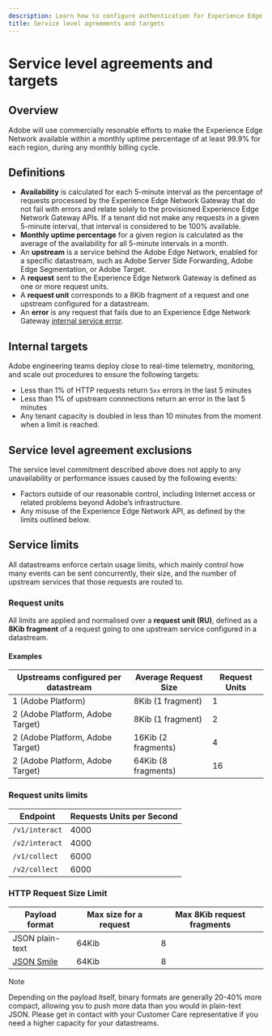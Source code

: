 ```yaml
---
description: Learn how to configure authentication for Experience Edge Server-to-Server API
title: Service level agreements and targets
---
```


# Service level agreements and targets

## Overview

Adobe will use commercially resonable efforts to make the Experience Edge Network available within a monthly uptime percentage of at least 99.9% for each region, during any monthly billing cycle.

## Definitions

* **Availability** is calculated for each 5-minute interval as the percentage of requests processed by the Experience Edge Network Gateway that do not fail with errors and relate solely to the provisioned Experience Edge Network Gateway APIs. If a tenant did not make any requests in a given 5-minute interval, that interval is considered to be 100% available.
* **Monthly uptime percentage** for a given region is calculated as the average of the availability for all 5-minute intervals in a month.
* An **upstream** is a service behind the Adobe Edge Network, enabled for a specific datastream, such as Adobe Server Side Forwarding, Adobe Edge Segmentation, or Adobe Target.
* A **request** sent to the Experience Edge Network Gateway is defined as one or more request units.
* A **request unit** corresponds to a 8Kib fragment of a request and one upstream configured for a datastream.
* An **error** is any request that fails due to an Experience Edge Network Gateway [internal service error](error-handling.md).

## Internal targets

Adobe engineering teams deploy close to real-time telemetry, monitoring, and scale out procedures to ensure the following targets:

* Less than 1% of HTTP requests return `5xx` errors in the last 5 minutes
* Less than 1% of upstream connnections return an error in the last 5 minutes
* Any tenant capacity is doubled in less than 10 minutes from the moment when a limit is reached.

## Service level agreement exclusions

The service level commitment described above does not apply to any unavailability or performance issues caused by the following events:

* Factors outside of our reasonable control, including Internet access or related problems beyond Adobe’s infrastructure.
* Any misuse of the Experience Edge Network API, as defined by the limits outlined below.

## Service limits

All datastreams enforce certain usage limits, which mainly control how many events can be sent concurrently, their size, and the number of upstream services that those requests are routed to.

### Request units

All limits are applied and normalised over a **request unit (RU)**, defined as a **8Kib fragment** of a request going to one upstream service configured in a datastream.

#### Examples

| Upstreams configured per datastream | Average Request Size | Request Units |
| --- | --- | --- |
| 1 (Adobe Platform) | 8Kib (1 fragment) | 1 |
| 2 (Adobe Platform, Adobe Target) | 8Kib (1 fragment)  | 2 |
| 2 (Adobe Platform, Adobe Target) | 16Kib (2 fragments)  | 4 |
| 2 (Adobe Platform, Adobe Target) | 64Kib (8 fragments)  | 16 |

### Request units limits

| Endpoint | Requests Units per Second |
| --- | --- |
| `/v1/interact` | 4000 |
| `/v2/interact` | 4000 |
| `/v1/collect` | 6000 |
| `/v2/collect` | 6000 |


### HTTP Request Size Limit

| Payload format | Max size for a request | Max 8Kib request fragments |
| --- | --- | --- |
| JSON plain-text | 64Kib | 8 |
| [JSON Smile](https://github.com/FasterXML/smile-format-specification) | 64Kib | 8 |


>[!NOTE]
>
>Depending on the payload itself, binary formats are generally 20-40% more compact, allowing you to push more data than you would in plain-text JSON. Please get in contact with your Customer Care representative if you need a higher capacity for your datastreams.

